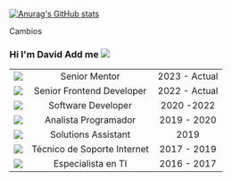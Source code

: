 [![Anurag's GitHub stats](https://github-readme-stats.vercel.app/api?username=dsmora&show_icons=true&theme=tokyonight)](https://github.com/anuraghazra/github-readme-stats)

Cambios

### **Hi I'm David Add me [![](https://cdn1.iconfinder.com/data/icons/logotypes/32/circle-linkedin-32.png)](https://www.linkedin.com/in/dsmora/)**
||||
| :------------: | :------------: | :------------: |
| [![](https://media.licdn.com/dms/image/D4E0BAQEcO3fgdcSiEg/company-logo_100_100/0/1688681342958/4geeksacademyes_logo?e=1718841600&v=beta&t=XheEMSdVgdVzKylzwDzdtdoQoC-r1-J3rIsNizsy6ko)](https://4geeksacademy.com/es/inicio) |  Senior Mentor | 2023 - Actual  |
|  [![](https://media.licdn.com/dms/image/D4D0BAQEB8aX1mi0c6w/company-logo_100_100/0/1689843205081?e=1718841600&v=beta&t=pf4Bd7kl6MQNTJdgZnyNCpnXqQToum6_b1GiMPHlHqM)](https://myinvestor.es/) |  Senior Frontend Developer | 2022 - Actual  |
| [![](https://media.licdn.com/dms/image/D4D0BAQG_q3vF1krKnA/company-logo_100_100/0/1685437102982/finect_logo?e=1718841600&v=beta&t=cde1Jjj-GWFrXqCVCdlvVepbzpC4XEWxFaqfDCRYFuc)](https://www.finect.com/)  |  Software Developer | 2020 -2022  |
| [![](https://media.licdn.com/dms/image/C560BAQEScnWeKlufEw/company-logo_100_100/0/1631340916570?e=1718841600&v=beta&t=JBiLaz4OdNzigHIAxwaUq-5IWC8gI36jyheuGTigNnQ)](https://www.csa.es/)  |Analista Programador  |  2019 - 2020 |
| [![](https://media.licdn.com/dms/image/D4E0BAQG2v1JSFn0rhg/company-logo_100_100/0/1696964267902/everis_is_nttdata_logo?e=1718841600&v=beta&t=A7LXgbfs1v3-y90h2wv7r21ICMKfe6e6SrLNBgcMUyA)](https://es.nttdata.com/)  | Solutions Assistant|  2019 |
|  [![](https://media.licdn.com/dms/image/C4D0BAQGMECzsrJmYRQ/company-logo_100_100/0/1675189746845/vocento_logo?e=1718841600&v=beta&t=LQ2jX66ZeLmaBOFmAM5Hzt856W_Qb3t501uN2k0XUSk)](https://www.vocento.com/) |  Técnico de Soporte Internet |  2017 - 2019 |
|[![](https://media.licdn.com/dms/image/D4E0BAQF1Schwdf9jnA/company-logo_100_100/0/1698930011678/banesco_banco_universal_logo?e=1718841600&v=beta&t=Z2pNpUdGD74ifbiMT23tas42YqVeHC517n-WbcIvVp4)](https://www.vocento.com/)| Especialista en TI | 2016 - 2017 |


